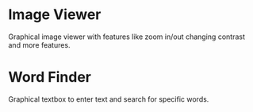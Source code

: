 # Image Viewer
Graphical image viewer with features like zoom in/out changing contrast and more features.

# Word Finder
Graphical textbox to enter text and search for specific words.
